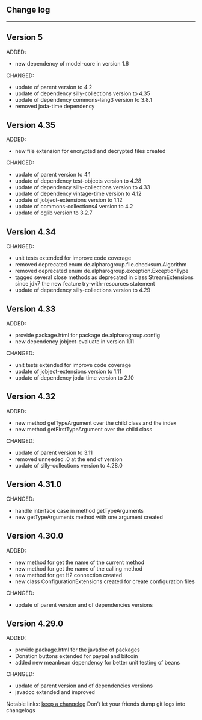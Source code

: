 ## Change log
----------------------

Version 5
-------------

ADDED:
 
- new dependency of model-core in version 1.6

CHANGED:

- update of parent version to 4.2
- update of dependency silly-collections version to 4.35
- update of dependency commons-lang3 version to 3.8.1
- removed joda-time dependency

Version 4.35
-------------

ADDED:
 
- new file extension for encrypted and decrypted files created

CHANGED:

- update of parent version to 4.1
- update of dependency test-objects version to 4.28
- update of dependency silly-collections version to 4.33
- update of dependency vintage-time version to 4.12
- update of jobject-extensions version to 1.12
- update of commons-collections4 version to 4.2
- update of cglib version to 3.2.7

Version 4.34
-------------

CHANGED:

- unit tests extended for improve code coverage
- removed deprecated enum de.alpharogroup.file.checksum.Algorithm
- removed deprecated enum de.alpharogroup.exception.ExceptionType
- tagged several close methods as deprecated in class StreamExtensions since jdk7 the new feature try-with-resources statement
- update of dependency silly-collections version to 4.29

Version 4.33
-------------

ADDED:
 
- provide package.html for package de.alpharogroup.config
- new dependency jobject-evaluate in version 1.11

CHANGED:

- unit tests extended for improve code coverage
- update of jobject-extensions version to 1.11
- update of dependency joda-time version to 2.10

Version 4.32
-------------

ADDED:
 
- new method getTypeArgument over the child class and the index
- new method getFirstTypeArgument over the child class

CHANGED:

- update of parent version to 3.11
- removed unneeded .0 at the end of version
- update of silly-collections version to 4.28.0

Version 4.31.0
-------------

CHANGED:

- handle interface case in method getTypeArguments
- new getTypeArguments method with one argument created

Version 4.30.0
-------------

ADDED:
 
- new method for get the name of the current method
- new method for get the name of the calling method
- new method for get H2 connection created
- new class ConfigurationExtensions created for create configuration files

CHANGED:

- update of parent version and of dependencies versions

Version 4.29.0
-------------

ADDED:
 
- provide package.html for the javadoc of packages
- Donation buttons extended for paypal and bitcoin
- added new meanbean dependency for better unit testing of beans

CHANGED:

- update of parent version and of dependencies versions
- javadoc extended and improved

Notable links:
[keep a changelog](http://keepachangelog.com/en/1.0.0/) Don’t let your friends dump git logs into changelogs
